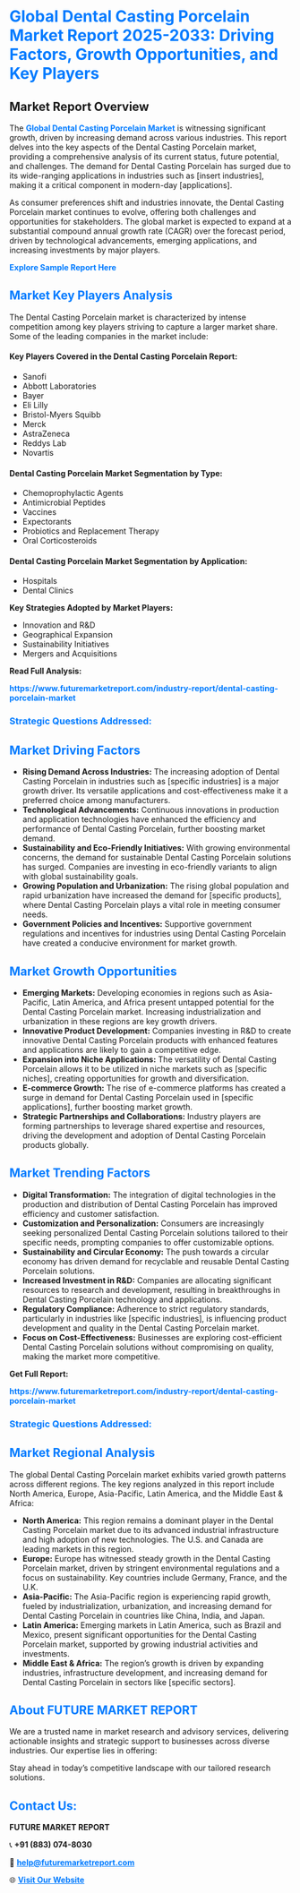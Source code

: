 <h1 style="color: #007BFF;">Global Dental Casting Porcelain Market Report 2025-2033: Driving Factors, Growth Opportunities, and Key Players</h1>

<section id="overview">
<h2>Market Report Overview</h2>
<p>The <a href="https://www.futuremarketreport.com/industry-report/dental-casting-porcelain-market" style="color: #007BFF; text-decoration: none;"><strong>Global Dental Casting Porcelain Market</strong></a> is witnessing significant growth, driven by increasing demand across various industries. This report delves into the key aspects of the Dental Casting Porcelain market, providing a comprehensive analysis of its current status, future potential, and challenges. The demand for Dental Casting Porcelain has surged due to its wide-ranging applications in industries such as [insert industries], making it a critical component in modern-day [applications].</p>
<p>As consumer preferences shift and industries innovate, the Dental Casting Porcelain market continues to evolve, offering both challenges and opportunities for stakeholders. The global market is expected to expand at a substantial compound annual growth rate (CAGR) over the forecast period, driven by technological advancements, emerging applications, and increasing investments by major players.</p>
</section>

<section id="overview">
<p><a href="https://www.futuremarketreport.com/request-sample/reportId=34386" style="color: #007BFF; text-decoration: none;"><strong>Explore Sample Report Here</strong></a></p>
</section>

<section id="key-players">
<h2 style="color: #007BFF;">Market Key Players Analysis</h2>
<p>The Dental Casting Porcelain market is characterized by intense competition among key players striving to capture a larger market share. Some of the leading companies in the market include:</p>
<h4>Key Players Covered in the Dental Casting Porcelain Report:</h4>
<ul><li>Sanofi</li><li>Abbott Laboratories</li><li>Bayer</li><li>Eli Lilly</li><li>Bristol-Myers Squibb</li><li>Merck</li><li>AstraZeneca</li><li>Reddys Lab</li><li>Novartis</li></ul>
<h4>Dental Casting Porcelain Market Segmentation by Type:</h4>
<ul><li>Chemoprophylactic Agents</li><li>Antimicrobial Peptides</li><li>Vaccines</li><li>Expectorants</li><li>Probiotics and Replacement Therapy</li><li>Oral Corticosteroids</li></ul>

<h4>Dental Casting Porcelain Market Segmentation by Application:</h4>
<ul><li>Hospitals</li><li>Dental Clinics</li></ul>
<p><strong>Key Strategies Adopted by Market Players:</strong></p>
<ul>
<li>Innovation and R&D</li>
<li>Geographical Expansion</li>
<li>Sustainability Initiatives</li>
<li>Mergers and Acquisitions</li>
</ul>
</section>

<section>
<p><strong>Read Full Analysis: </strong></p><a href="https://www.futuremarketreport.com/industry-report/dental-casting-porcelain-market" style="color: #007BFF; text-decoration: none;"><strong>https://www.futuremarketreport.com/industry-report/dental-casting-porcelain-market</strong></a>
<h3 style="color: #007BFF;">Strategic Questions Addressed:</h3>
</section>

<section id="driving-factors">
<h2 style="color: #007BFF;">Market Driving Factors</h2>
<ul>
<li><strong>Rising Demand Across Industries:</strong> The increasing adoption of Dental Casting Porcelain in industries such as [specific industries] is a major growth driver. Its versatile applications and cost-effectiveness make it a preferred choice among manufacturers.</li>
<li><strong>Technological Advancements:</strong> Continuous innovations in production and application technologies have enhanced the efficiency and performance of Dental Casting Porcelain, further boosting market demand.</li>
<li><strong>Sustainability and Eco-Friendly Initiatives:</strong> With growing environmental concerns, the demand for sustainable Dental Casting Porcelain solutions has surged. Companies are investing in eco-friendly variants to align with global sustainability goals.</li>
<li><strong>Growing Population and Urbanization:</strong> The rising global population and rapid urbanization have increased the demand for [specific products], where Dental Casting Porcelain plays a vital role in meeting consumer needs.</li>
<li><strong>Government Policies and Incentives:</strong> Supportive government regulations and incentives for industries using Dental Casting Porcelain have created a conducive environment for market growth.</li>
</ul>
</section>

<section id="growth-opportunities">
<h2 style="color: #007BFF;">Market Growth Opportunities</h2>
<ul>
<li><strong>Emerging Markets:</strong> Developing economies in regions such as Asia-Pacific, Latin America, and Africa present untapped potential for the Dental Casting Porcelain market. Increasing industrialization and urbanization in these regions are key growth drivers.</li>
<li><strong>Innovative Product Development:</strong> Companies investing in R&D to create innovative Dental Casting Porcelain products with enhanced features and applications are likely to gain a competitive edge.</li>
<li><strong>Expansion into Niche Applications:</strong> The versatility of Dental Casting Porcelain allows it to be utilized in niche markets such as [specific niches], creating opportunities for growth and diversification.</li>
<li><strong>E-commerce Growth:</strong> The rise of e-commerce platforms has created a surge in demand for Dental Casting Porcelain used in [specific applications], further boosting market growth.</li>
<li><strong>Strategic Partnerships and Collaborations:</strong> Industry players are forming partnerships to leverage shared expertise and resources, driving the development and adoption of Dental Casting Porcelain products globally.</li>
</ul>
</section>

<section id="trending-factors">
<h2 style="color: #007BFF;">Market Trending Factors</h2>
<ul>
<li><strong>Digital Transformation:</strong> The integration of digital technologies in the production and distribution of Dental Casting Porcelain has improved efficiency and customer satisfaction.</li>
<li><strong>Customization and Personalization:</strong> Consumers are increasingly seeking personalized Dental Casting Porcelain solutions tailored to their specific needs, prompting companies to offer customizable options.</li>
<li><strong>Sustainability and Circular Economy:</strong> The push towards a circular economy has driven demand for recyclable and reusable Dental Casting Porcelain solutions.</li>
<li><strong>Increased Investment in R&D:</strong> Companies are allocating significant resources to research and development, resulting in breakthroughs in Dental Casting Porcelain technology and applications.</li>
<li><strong>Regulatory Compliance:</strong> Adherence to strict regulatory standards, particularly in industries like [specific industries], is influencing product development and quality in the Dental Casting Porcelain market.</li>
<li><strong>Focus on Cost-Effectiveness:</strong> Businesses are exploring cost-efficient Dental Casting Porcelain solutions without compromising on quality, making the market more competitive.</li>
</ul>
</section>

<section>
<p><strong>Get Full Report: </strong></p><a href="https://www.futuremarketreport.com/industry-report/dental-casting-porcelain-market" style="color: #007BFF; text-decoration: none;"><strong>https://www.futuremarketreport.com/industry-report/dental-casting-porcelain-market</strong></a>
<h3 style="color: #007BFF;">Strategic Questions Addressed:</h3>
</section>


<section id="regional-analysis">
<h2 style="color: #007BFF;">Market Regional Analysis</h2>
<p>The global Dental Casting Porcelain market exhibits varied growth patterns across different regions. The key regions analyzed in this report include North America, Europe, Asia-Pacific, Latin America, and the Middle East & Africa:</p>
<ul>
<li><strong>North America:</strong> This region remains a dominant player in the Dental Casting Porcelain market due to its advanced industrial infrastructure and high adoption of new technologies. The U.S. and Canada are leading markets in this region.</li>
<li><strong>Europe:</strong> Europe has witnessed steady growth in the Dental Casting Porcelain market, driven by stringent environmental regulations and a focus on sustainability. Key countries include Germany, France, and the U.K.</li>
<li><strong>Asia-Pacific:</strong> The Asia-Pacific region is experiencing rapid growth, fueled by industrialization, urbanization, and increasing demand for Dental Casting Porcelain in countries like China, India, and Japan.</li>
<li><strong>Latin America:</strong> Emerging markets in Latin America, such as Brazil and Mexico, present significant opportunities for the Dental Casting Porcelain market, supported by growing industrial activities and investments.</li>
<li><strong>Middle East & Africa:</strong> The region’s growth is driven by expanding industries, infrastructure development, and increasing demand for Dental Casting Porcelain in sectors like [specific sectors].</li>
</ul>
</section>

<footer>
<h2 style="color: #007BFF;">About FUTURE MARKET REPORT</h2>
<p>We are a trusted name in market research and advisory services, delivering actionable insights and strategic support to businesses across diverse industries. Our expertise lies in offering:</p>

<p>Stay ahead in today’s competitive landscape with our tailored research solutions.</p>

<h2 style="color: #007BFF;">Contact Us:</h2>
<p><strong>FUTURE MARKET REPORT</strong></p>
<p>📞 <strong>+91 (883) 074-8030</strong></p>
<p>📧 <strong><a href="mailto:help@futuremarketreport.com" style="color: #007BFF;">help@futuremarketreport.com</a></strong></p>
<p>🌐 <strong><a href="https://www.futuremarketreport.com/" style="color: #007BFF;">Visit Our Website</a></strong></p>
</footer>